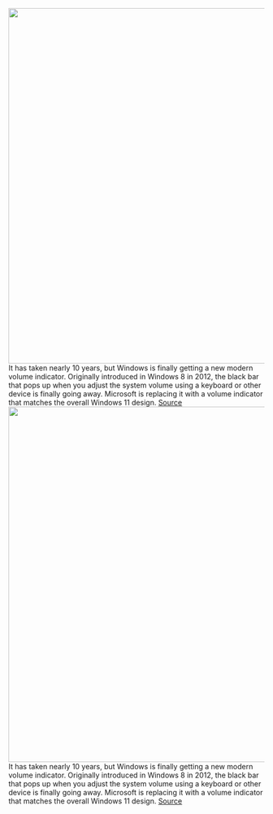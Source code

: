 <img src='https://cdn.vox-cdn.com/thumbor/H3IMA6aHWwO3mRjWT4pPytcB8h4=/0x0:660x440/1200x800/filters:focal(278x168:382x272)/cdn.vox-cdn.com/uploads/chorus_image/image/70379703/windows11volume.0.jpg' width='700px' /><br/>
It has taken nearly 10 years, but Windows is finally getting a new modern volume indicator. Originally introduced in Windows 8 in 2012, the black bar that pops up when you adjust the system volume using a keyboard or other device is finally going away. Microsoft is replacing it with a volume indicator that matches the overall Windows 11 design.
<a href='https://www.theverge.com/2022/1/12/22880373/microsoft-windows-11-new-volume-indicator'> Source <a/><img src='https://cdn.vox-cdn.com/thumbor/H3IMA6aHWwO3mRjWT4pPytcB8h4=/0x0:660x440/1200x800/filters:focal(278x168:382x272)/cdn.vox-cdn.com/uploads/chorus_image/image/70379703/windows11volume.0.jpg' width='700px' /><br/>
It has taken nearly 10 years, but Windows is finally getting a new modern volume indicator. Originally introduced in Windows 8 in 2012, the black bar that pops up when you adjust the system volume using a keyboard or other device is finally going away. Microsoft is replacing it with a volume indicator that matches the overall Windows 11 design.
<a href='https://www.theverge.com/2022/1/12/22880373/microsoft-windows-11-new-volume-indicator'> Source <a/>